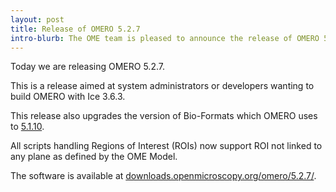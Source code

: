 ```yaml
---
layout: post
title: Release of OMERO 5.2.7
intro-blurb: The OME team is pleased to announce the release of OMERO 5.2.7
---
```

Today we are releasing OMERO 5.2.7. 

This is a release aimed at system administrators or developers wanting to build OMERO with Ice 3.6.3.

This release also upgrades the version of Bio-Formats which OMERO uses to [5.1.10](https://www.openmicroscopy.org/site/support/bio-formats5.1/about/whats-new.html).

All scripts handling Regions of Interest (ROIs) now support ROI not linked to any plane as defined by the OME Model.

The software is available at [downloads.openmicroscopy.org/omero/5.2.7/](http://downloads.openmicroscopy.org/omero/5.2.7).
